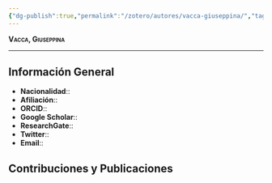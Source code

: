 ```yaml
---
{"dg-publish":true,"permalink":"/zotero/autores/vacca-giuseppina/","tags":["#autor","#researcher"]}
---
```



<span style="font-variant:small-caps; font-weight: bold;"> Vacca, Giuseppina </span>

---


## Información General

- **Nacionalidad**:: 
- **Afiliación**:: 
- **ORCID**:: 
- **Google Scholar**:: 
- **ResearchGate**:: 
- **Twitter**:: 
- **Email**::
  
## Contribuciones y Publicaciones






